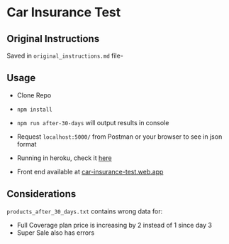 # Car Insurance Test

## Original Instructions
Saved in `original_instructions.md` file-

## Usage
- Clone Repo
- `npm install`
- `npm run after-30-days` will output results in console
- Request `localhost:5000/` from Postman or your browser to see in json format

- Running in heroku, check it [here](heroku.com)
- Front end available at [car-insurance-test.web.app](car-insurance-test.web.app)

## Considerations
`products_after_30_days.txt` contains wrong data for:

- Full Coverage plan price is increasing by 2 instead of 1 since day 3
- Super Sale also has errors
